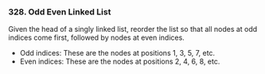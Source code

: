 ### 328. Odd Even Linked List

Given the head of a singly linked list, reorder the list so that all nodes at odd indices come first, followed by nodes at even indices.

* Odd indices: These are the nodes at positions 1, 3, 5, 7, etc.
* Even indices: These are the nodes at positions 2, 4, 6, 8, etc.

